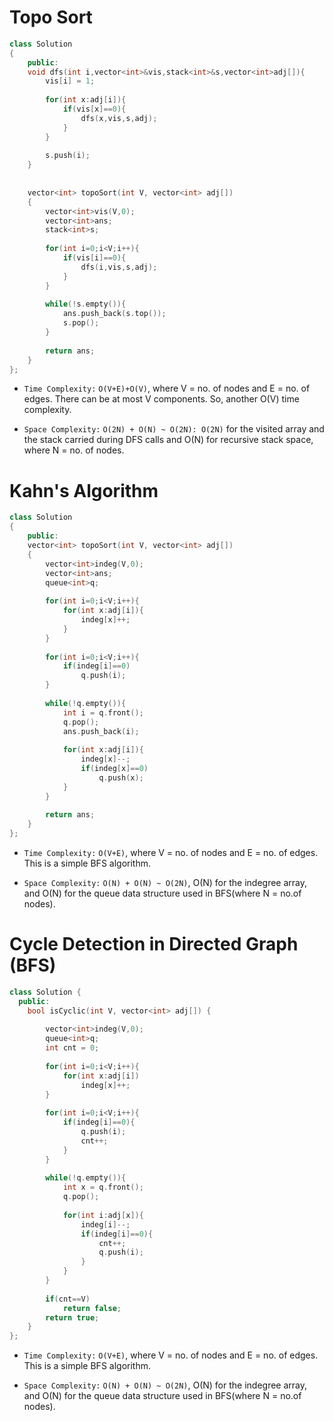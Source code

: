 # Topo Sort

```c++
class Solution
{
	public:
	void dfs(int i,vector<int>&vis,stack<int>&s,vector<int>adj[]){
	    vis[i] = 1;
	    
	    for(int x:adj[i]){
	        if(vis[x]==0){
	            dfs(x,vis,s,adj);
	        }
	    }
	    
	    s.push(i);
	}
	
	
	vector<int> topoSort(int V, vector<int> adj[]) 
	{
	    vector<int>vis(V,0);
	    vector<int>ans;
	    stack<int>s;
	  
	    for(int i=0;i<V;i++){
	        if(vis[i]==0){
                dfs(i,vis,s,adj);
	        }
	    }
	    
	    while(!s.empty()){
	        ans.push_back(s.top());
	        s.pop();
	    }
	    
	    return ans;
	}
};
```

- `Time Complexity:` `O(V+E)+O(V)`, where V = no. of nodes and E = no. of edges. There can be at most V components. So, another O(V) time complexity.

- `Space Complexity:` `O(2N) + O(N) ~ O(2N): O(2N)` for the visited array and the stack carried during DFS calls and O(N) for recursive stack space, where N = no. of nodes.

# Kahn's Algorithm

```c++
class Solution
{
	public:
	vector<int> topoSort(int V, vector<int> adj[]) 
	{
	    vector<int>indeg(V,0);
	    vector<int>ans;
	    queue<int>q;
	    
	    for(int i=0;i<V;i++){
	        for(int x:adj[i]){
	            indeg[x]++;
	        }
	    }
	    
	    for(int i=0;i<V;i++){
	        if(indeg[i]==0)
	            q.push(i);
	    }
	    
	    while(!q.empty()){
	        int i = q.front();
	        q.pop();
	        ans.push_back(i);
	        
	        for(int x:adj[i]){
	            indeg[x]--;
	            if(indeg[x]==0)
	                q.push(x);
	        }
	    }
	    
	    return ans;
	}
};
```

- `Time Complexity:` `O(V+E)`, where V = no. of nodes and E = no. of edges. This is a simple BFS algorithm.

- `Space Complexity:` `O(N) + O(N) ~ O(2N)`, O(N) for the indegree array, and O(N) for the queue data structure used in BFS(where N = no.of nodes).

# Cycle Detection in Directed Graph (BFS)

```c++
class Solution {
  public:
    bool isCyclic(int V, vector<int> adj[]) {
        
        vector<int>indeg(V,0);
        queue<int>q;
        int cnt = 0;
        
        for(int i=0;i<V;i++){
            for(int x:adj[i])
                indeg[x]++;
        }
        
        for(int i=0;i<V;i++){
            if(indeg[i]==0){
                q.push(i);
                cnt++;
            }
        }
        
        while(!q.empty()){
            int x = q.front();
            q.pop();
            
            for(int i:adj[x]){
                indeg[i]--;
                if(indeg[i]==0){
                    cnt++;
                    q.push(i);
                }
            }
        }
        
        if(cnt==V)
            return false;
        return true;
    }
};
```

- `Time Complexity:` `O(V+E)`, where V = no. of nodes and E = no. of edges. This is a simple BFS algorithm.

- `Space Complexity:` `O(N) + O(N) ~ O(2N)`, O(N) for the indegree array, and O(N) for the queue data structure used in BFS(where N = no.of nodes).